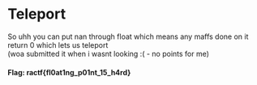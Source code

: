 # Teleport

So uhh you can put nan through float which means any maffs done on it return 0 which lets us teleport  
(woa submitted it when i wasnt looking :( - no points for me)  
#### Flag: ractf{fl0at1ng_p01nt_15_h4rd} 
